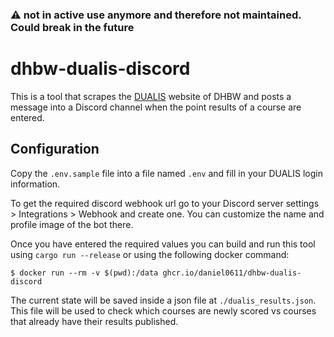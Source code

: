 ### :warning: not in active use anymore and therefore not maintained. Could break in the future

# dhbw-dualis-discord

This is a tool that scrapes the [DUALIS](https://dualis.dhbw.de/) website of DHBW and posts a message into a Discord channel when the point results of a course are entered.

## Configuration

Copy the `.env.sample` file into a file named `.env` and fill in your DUALIS login information.

To get the required discord webhook url go to your Discord server settings > Integrations > Webhook and create one. You can customize the name and profile image of the bot there.

Once you have entered the required values you can build and run this tool using `cargo run --release` or using the following docker command:

```shell
$ docker run --rm -v $(pwd):/data ghcr.io/daniel0611/dhbw-dualis-discord
```

The current state will be saved inside a json file at `./dualis_results.json`.
This file will be used to check which courses are newly scored vs courses that already have their results published.
